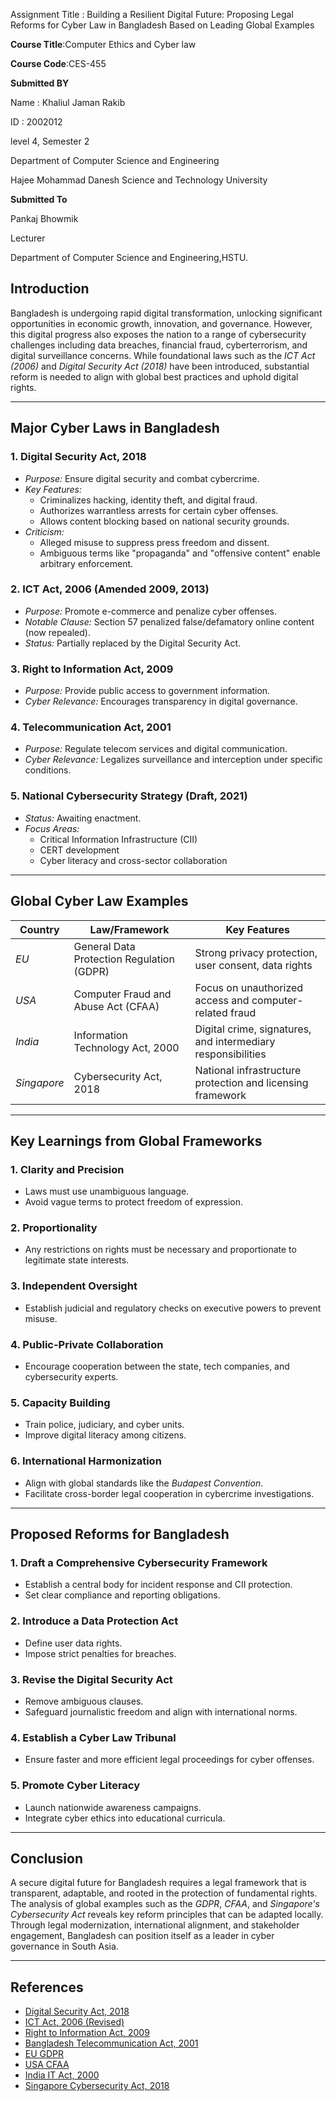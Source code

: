 Assignment Title :  Building a Resilient Digital Future: Proposing Legal Reforms for Cyber Law in Bangladesh Based on Leading Global Examples

**Course Title**:Computer Ethics and Cyber law

**Course Code**:CES-455

**Submitted BY**

Name : Khaliul Jaman Rakib

ID   : 2002012

level 4, Semester 2

Department of Computer Science and Engineering

Hajee Mohammad Danesh Science and Technology University

**Submitted To**

Pankaj Bhowmik

Lecturer

Department of Computer Science and Engineering,HSTU.



## Introduction

Bangladesh is undergoing rapid digital transformation, unlocking significant opportunities in economic growth, innovation, and governance. However, this digital progress also exposes the nation to a range of cybersecurity challenges including data breaches, financial fraud, cyberterrorism, and digital surveillance concerns. While foundational laws such as the *ICT Act (2006)* and *Digital Security Act (2018)* have been introduced, substantial reform is needed to align with global best practices and uphold digital rights.

---

## Major Cyber Laws in Bangladesh

### 1. Digital Security Act, 2018
- *Purpose:* Ensure digital security and combat cybercrime.
- *Key Features:*
  - Criminalizes hacking, identity theft, and digital fraud.
  - Authorizes warrantless arrests for certain cyber offenses.
  - Allows content blocking based on national security grounds.
- *Criticism:*
  - Alleged misuse to suppress press freedom and dissent.
  - Ambiguous terms like "propaganda" and "offensive content" enable arbitrary enforcement.

### 2. ICT Act, 2006 (Amended 2009, 2013)
- *Purpose:* Promote e-commerce and penalize cyber offenses.
- *Notable Clause:* Section 57 penalized false/defamatory online content (now repealed).
- *Status:* Partially replaced by the Digital Security Act.

### 3. Right to Information Act, 2009
- *Purpose:* Provide public access to government information.
- *Cyber Relevance:* Encourages transparency in digital governance.

### 4. Telecommunication Act, 2001
- *Purpose:* Regulate telecom services and digital communication.
- *Cyber Relevance:* Legalizes surveillance and interception under specific conditions.

### 5. National Cybersecurity Strategy (Draft, 2021)
- *Status:* Awaiting enactment.
- *Focus Areas:*
  - Critical Information Infrastructure (CII)
  - CERT development
  - Cyber literacy and cross-sector collaboration

---

## Global Cyber Law Examples

| Country        | Law/Framework                    | Key Features                                                  |
|----------------|----------------------------------|---------------------------------------------------------------|
| *EU*         | General Data Protection Regulation (GDPR) | Strong privacy protection, user consent, data rights       |
| *USA*        | Computer Fraud and Abuse Act (CFAA)        | Focus on unauthorized access and computer-related fraud    |
| *India*      | Information Technology Act, 2000           | Digital crime, signatures, and intermediary responsibilities |
| *Singapore*  | Cybersecurity Act, 2018                    | National infrastructure protection and licensing framework  |

---

## Key Learnings from Global Frameworks

### 1. Clarity and Precision
- Laws must use unambiguous language.
- Avoid vague terms to protect freedom of expression.

### 2. Proportionality
- Any restrictions on rights must be necessary and proportionate to legitimate state interests.

### 3. Independent Oversight
- Establish judicial and regulatory checks on executive powers to prevent misuse.

### 4. Public-Private Collaboration
- Encourage cooperation between the state, tech companies, and cybersecurity experts.

### 5. Capacity Building
- Train police, judiciary, and cyber units.
- Improve digital literacy among citizens.

### 6. International Harmonization
- Align with global standards like the *Budapest Convention*.
- Facilitate cross-border legal cooperation in cybercrime investigations.

---

## Proposed Reforms for Bangladesh

### 1. Draft a Comprehensive Cybersecurity Framework
- Establish a central body for incident response and CII protection.
- Set clear compliance and reporting obligations.

### 2. Introduce a Data Protection Act
- Define user data rights.
- Impose strict penalties for breaches.

### 3. Revise the Digital Security Act
- Remove ambiguous clauses.
- Safeguard journalistic freedom and align with international norms.

### 4. Establish a Cyber Law Tribunal
- Ensure faster and more efficient legal proceedings for cyber offenses.

### 5. Promote Cyber Literacy
- Launch nationwide awareness campaigns.
- Integrate cyber ethics into educational curricula.

---

## Conclusion

A secure digital future for Bangladesh requires a legal framework that is transparent, adaptable, and rooted in the protection of fundamental rights. The analysis of global examples such as the *GDPR*, *CFAA*, and *Singapore's Cybersecurity Act* reveals key reform principles that can be adapted locally. Through legal modernization, international alignment, and stakeholder engagement, Bangladesh can position itself as a leader in cyber governance in South Asia.

---

## References

- [Digital Security Act, 2018](https://bdlaws.minlaw.gov.bd/act-1261.html)  
- [ICT Act, 2006 (Revised)](http://bcc.gov.bd/site/page/4ac2c9e4-b1c6-4aa5-8c41-768f86d9a68f)  
- [Right to Information Act, 2009](https://bdlaws.minlaw.gov.bd/act-details-1005.html)  
- [Bangladesh Telecommunication Act, 2001](https://bdlaws.minlaw.gov.bd/act-details-828.html)  
- [EU GDPR](https://gdpr.eu)  
- [USA CFAA](https://www.law.cornell.edu/uscode/text/18/1030)  
- [India IT Act, 2000](https://www.meity.gov.in/content/information-technology-act)  
- [Singapore Cybersecurity Act, 2018](https://www.csa.gov.sg/legislation/CSA)
